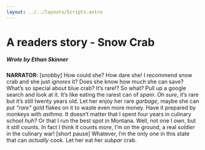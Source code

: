 ```yaml
---
layout: ../../layouts/Scripts.astro
---
```


# A readers story - Snow Crab
##### Wrote by Ethan Skinner

**NARRATOR:** [snobby] How could she? How dare she! I recommend snow crab and she just _ignores_ it? Does she know how much she can save? What’s so special about blue crab? It’s rare!? So what? Pull up a google search and look at it. It’s like eating the rarest can of _spam_. Oh _sure_, it’s rare but it’s still twenty years old. Let her enjoy her rare _garbage_, maybe she can put _“rare”_ gold flakes on it to waste even more money. Have it prepared by monkeys with _asthma_. It doesn’t matter that I spent four years in culinary school _huh_? Or that I run the best spot in Montana. Well, not one I _own_, but it still counts. In fact I think it counts _more_, I’m on the ground, a real _soldier_ in the culinary war! [short pause] Whatever, I’m the only one in this state that can _actually_ cook. Let her eat her _subpar_ crab. 

